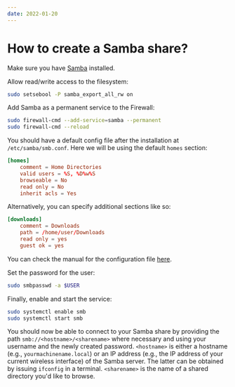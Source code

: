 ```yaml
---
date: 2022-01-20
---
```


# How to create a Samba share?

<!-- separator -->

Make sure you have [Samba](https://wiki.samba.org/index.php/Installing_Samba) installed.

Allow read/write access to the filesystem:

```bash
sudo setsebool -P samba_export_all_rw on
```

Add Samba as a permanent service to the Firewall:

```bash
sudo firewall-cmd --add-service=samba --permanent
sudo firewall-cmd --reload
```

You should have a default config file after the installation at `/etc/samba/smb.conf`. Here we will be using the default `homes` section:

```conf
[homes]
	comment = Home Directories
	valid users = %S, %D%w%S
	browseable = No
	read only = No
	inherit acls = Yes
```

Alternatively, you can specify additional sections like so:

```conf
[downloads]
	comment = Downloads
	path = /home/user/Downloads
	read only = yes
	guest ok = yes
```

You can check the manual for the configuration file [here](https://www.samba.org/samba/docs/current/man-html/smb.conf.5.html).

Set the password for the user:

```bash
sudo smbpasswd -a $USER
```

Finally, enable and start the service:

```bash
sudo systemctl enable smb
sudo systemctl start smb
```

You should now be able to connect to your Samba share by providing the path `smb://<hostname>/<sharename>` where necessary and using your username and the newly created password. `<hostname>` is either a hostname (e.g., `yourmachinename.local`) or an IP address (e.g., the IP address of your current wireless interface) of the Samba server. The latter can be obtained by issuing `ifconfig` in a terminal. `<sharename>` is the name of a shared directory you'd like to browse.
